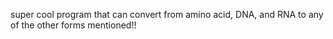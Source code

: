super cool program that can convert from amino acid, DNA, and RNA to any of the other forms mentioned!!